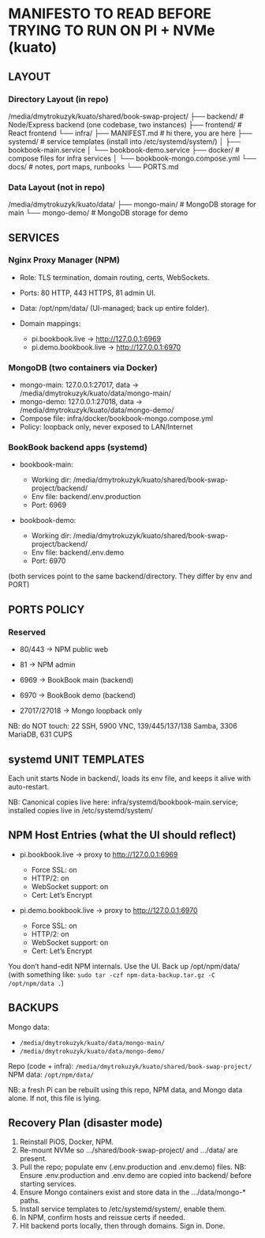 # MANIFESTO TO READ BEFORE TRYING TO RUN ON PI + NVMe (kuato)

## LAYOUT

### Directory Layout (in repo)

/media/dmytrokuzyk/kuato/shared/book-swap-project/
├── backend/                      # Node/Express backend (one codebase, two instances)
├── frontend/                     # React frontend
└── infra/
    ├── MANIFEST.md               # hi there, you are here
    ├── systemd/                  # service templates (install into /etc/systemd/system/)
    │   ├── bookbook-main.service
    │   └── bookbook-demo.service
    ├── docker/                   # compose files for infra services
    │   └── bookbook-mongo.compose.yml
    └── docs/                     # notes, port maps, runbooks
        └── PORTS.md

### Data Layout (not in repo)

/media/dmytrokuzyk/kuato/data/
├── mongo-main/                   # MongoDB storage for main
└── mongo-demo/                   # MongoDB storage for demo

## SERVICES

### Nginx Proxy Manager (NPM)

- Role: TLS termination, domain routing, certs, WebSockets.
- Ports: 80 HTTP, 443 HTTPS, 81 admin UI.
- Data: /opt/npm/data/ (UI-managed; back up entire folder).

- Domain mappings:
    - pi.bookbook.live → http://127.0.0.1:6969
    - pi.demo.bookbook.live → http://127.0.0.1:6970

### MongoDB (two containers via Docker)

- mongo-main: 127.0.0.1:27017, data → /media/dmytrokuzyk/kuato/data/mongo-main/
- mongo-demo: 127.0.0.1:27018, data → /media/dmytrokuzyk/kuato/data/mongo-demo/
- Compose file: infra/docker/bookbook-mongo.compose.yml
- Policy: loopback only, never exposed to LAN/Internet

### BookBook backend apps (systemd)

- bookbook-main:
    - Working dir: /media/dmytrokuzyk/kuato/shared/book-swap-project/backend/
    - Env file: backend/.env.production
    - Port: 6969

- bookbook-demo:
    - Working dir: /media/dmytrokuzyk/kuato/shared/book-swap-project/backend/
    - Env file: backend/.env.demo
    - Port: 6970

(both services point to the same backend/directory. They differ by env and PORT)

## PORTS POLICY

### Reserved

- 80/443 → NPM public web

- 81 → NPM admin

- 6969 → BookBook main (backend)

- 6970 → BookBook demo (backend)

- 27017/27018 → Mongo loopback only

NB: do NOT touch: 22 SSH, 5900 VNC, 139/445/137/138 Samba, 3306 MariaDB, 631 CUPS

## systemd UNIT TEMPLATES

Each unit starts Node in backend/, loads its env file, and keeps it alive with auto-restart.

NB: Canonical copies live here: infra/systemd/bookbook-main.service; installed copies live in /etc/systemd/system/

## NPM Host Entries (what the UI should reflect)

- pi.bookbook.live → proxy to http://127.0.0.1:6969
    - Force SSL: on
    - HTTP/2: on
    - WebSocket support: on
    - Cert: Let’s Encrypt

- pi.demo.bookbook.live → proxy to http://127.0.0.1:6970
    - Force SSL: on
    - HTTP/2: on
    - WebSocket support: on
    - Cert: Let’s Encrypt

You don’t hand-edit NPM internals. Use the UI. Back up /opt/npm/data/ (with something like: `sudo tar -czf npm-data-backup.tar.gz -C /opt/npm/data .`)

## BACKUPS

Mongo data:
- `/media/dmytrokuzyk/kuato/data/mongo-main/`
- `/media/dmytrokuzyk/kuato/data/mongo-demo/`

Repo (code + infra): `/media/dmytrokuzyk/kuato/shared/book-swap-project/`
NPM data: `/opt/npm/data/`

NB: a fresh Pi can be rebuilt using this repo, NPM data, and Mongo data alone. If not, this file is lying.

## Recovery Plan (disaster mode)

1. Reinstall PiOS, Docker, NPM.
2. Re-mount NVMe so .../shared/book-swap-project/ and .../data/ are present.
3. Pull the repo; populate env (.env.production and .env.demo) files. NB: Ensure .env.production and .env.demo are copied into backend/ before starting services.
4. Ensure Mongo containers exist and store data in the .../data/mongo-* paths.
5. Install service templates to /etc/systemd/system/, enable them.
6. In NPM, confirm hosts and reissue certs if needed.
7. Hit backend ports locally, then through domains. Sign in. Done.